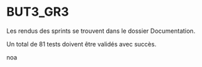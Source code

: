 # BUT3_GR3

Les rendus des sprints se trouvent dans le dossier Documentation.

Un total de 81 tests doivent être validés avec succès.

noa